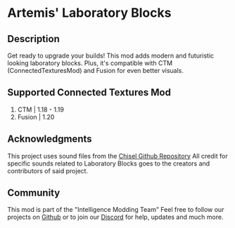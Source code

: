 # Artemis' Laboratory Blocks

## Description
Get ready to upgrade your builds! This mod adds modern and futuristic looking laboratory blocks. Plus, it's compatible with CTM (ConnectedTexturesMod) and Fusion for even better visuals.

## Supported Connected Textures Mod
1. CTM | 1.18 - 1.19
2. Fusion | 1.20

## Acknowledgments
This project uses sound files from the [Chisel Github Repository](https://github.com/Chisel-Team/Chisel)
All credit for specific sounds related to Laboratory Blocks goes to the creators and contributors of said project.

## Community
This mod is part of the "Intelligence Modding Team"
Feel free to follow our projects on [Github](https://github.com/IntelligenceModding) or to join our [Discord](https://discord.intelligence-modding.de/) for help, updates and much more.


